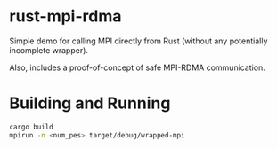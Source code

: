 # rust-mpi-rdma
Simple demo for calling MPI directly from Rust (without any potentially incomplete wrapper).

Also, includes a proof-of-concept of safe MPI-RDMA communication. 

# Building and Running
```sh
cargo build
mpirun -n <num_pes> target/debug/wrapped-mpi
```
